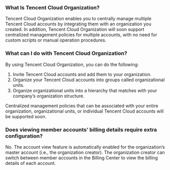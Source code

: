 ### What Is Tencent Cloud Organization?

Tencent Cloud Organization enables you to centrally manage multiple Tencent Cloud accounts by integrating them with an organization you created. In addition, Tencent Cloud Organization will soon support centralized management policies for multiple accounts, with no need for custom scripts or manual operation procedures.  

### What can I do with Tencent Cloud Organization? 

By using Tencent Cloud Organization, you can do the following:

1. Invite Tencent Cloud accounts and add them to your organization.
2. Organize your Tencent Cloud accounts into groups called organizational units.
3. Organize organizational units into a hierarchy that matches with your company’s organization structure.

Centralized management policies that can be associated with your entire organization, organizational units, or individual Tencent Cloud accounts will be supported soon.


### Does viewing member accounts’ billing details require extra configuration?

No. The account view feature is automatically enabled for the organization’s master account (i.e., the organization creator). The organization creator can switch between member accounts in the Billing Center to view the billing details of each account.